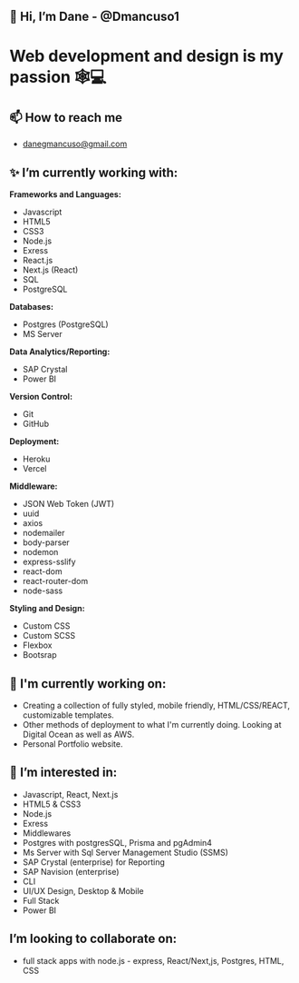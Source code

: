 ## 👋 Hi, I’m Dane - @Dmancuso1

# Web development and design is my passion 🕸💻


## 📫 How to reach me
  - danegmancuso@gmail.com


## ✨ I’m currently working with:

<b>Frameworks and Languages:</b>
  - Javascript
  - HTML5
  - CSS3
  - Node.js
  - Exress
  - React.js
  - Next.js (React)
  - SQL
  - PostgreSQL

<b>Databases:</b>
  - Postgres (PostgreSQL)
  - MS Server

<b>Data Analytics/Reporting:</b>
  - SAP Crystal
  - Power BI

<b>Version Control:</b>
  - Git
  - GitHub

<b>Deployment:</b>
  - Heroku
  - Vercel

<b>Middleware:</b>
  - JSON Web Token (JWT)
  - uuid
  - axios
  - nodemailer
  - body-parser
  - nodemon
  - express-sslify
  - react-dom
  - react-router-dom
  - node-sass

<b>Styling and Design:</b>
  - Custom CSS
  - Custom SCSS
  - Flexbox
  - Bootsrap


## 🌱  I'm currently working on:
  - Creating a collection of fully styled, mobile friendly, HTML/CSS/REACT, customizable templates. 
  - Other methods of deployment to what I'm currently doing. Looking at Digital Ocean as well as AWS.
  - Personal Portfolio website.

  
## 👀 I’m interested in:
  - Javascript, React, Next.js
  - HTML5 & CSS3
  - Node.js 
  - Exress
  - Middlewares
  - Postgres with postgresSQL, Prisma and pgAdmin4 
  - Ms Server with Sql Server Management Studio (SSMS)
  - SAP Crystal (enterprise) for Reporting
  - SAP Navision (enterprise)
  - CLI
  - UI/UX Design, Desktop & Mobile
  - Full Stack
  - Power BI



## I’m looking to collaborate on:
  - full stack apps with node.js - express, React/Next,js, Postgres, HTML, CSS
  
  

<!---
Dmancuso1/Dmancuso1 is a ✨ special ✨ repository because its `README.md` (this file) appears on your GitHub profile.
You can click the Preview link to take a look at your changes.
--->
